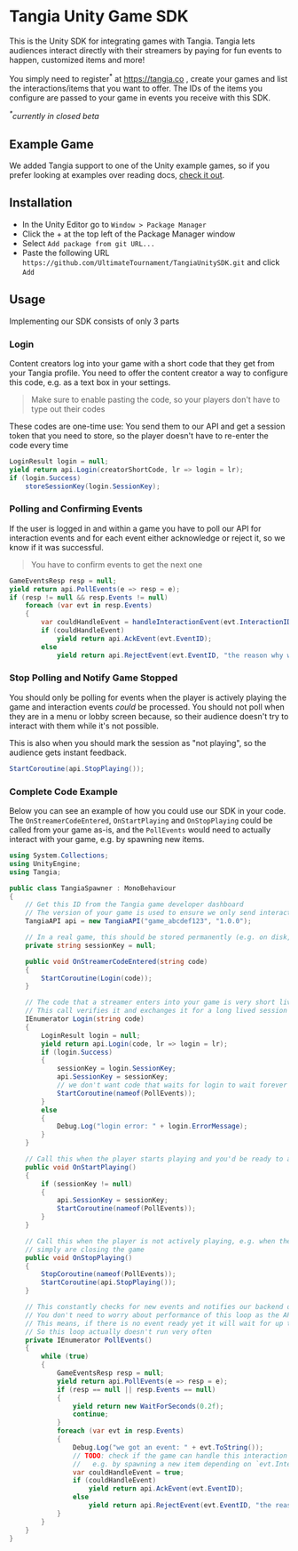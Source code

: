 # Tangia Unity Game SDK

This is the Unity SDK for integrating games with Tangia. Tangia lets audiences interact directly
with their streamers by paying for fun events to happen, customized items and more!

You simply need to register<sup>*</sup> at https://tangia.co , create your games and list the 
interactions/items that you want to offer. The IDs of the items you configure are passed to your
game in events you receive with this SDK.

_<sup>*</sup>currently in closed beta_

## Example Game

We added Tangia support to one of the Unity example games, so if you prefer looking at examples
over reading docs, [check it out](https://github.com/UltimateTournament/TangiaUnityExample/blob/main/Assets/Scripts/TangiaSpawner.cs).

## Installation

- In the Unity Editor go to `Window > Package Manager`
- Click the + at the top left of the Package Manager window
- Select `Add package from git URL...`
- Paste the following URL `https://github.com/UltimateTournament/TangiaUnitySDK.git` and click `Add`

## Usage

Implementing our SDK consists of only 3 parts

### Login

Content creators log into your game with a short code that they get from your Tangia profile.
You need to offer the content creator a way to configure this code, e.g. as a text box in your settings.

> Make sure to enable pasting the code, so your players don't have to type out their codes

These codes are one-time use: You send them to our API and get a session token that you need
to store, so the player doesn't have to re-enter the code every time

```cs
LoginResult login = null;
yield return api.Login(creatorShortCode, lr => login = lr);
if (login.Success)
    storeSessionKey(login.SessionKey);
```

### Polling and Confirming Events

If the user is logged in and within a game you have to poll our API for interaction events and for each event
either acknowledge or reject it, so we know if it was successful.

> You have to confirm events to get the next one

```cs
GameEventsResp resp = null;
yield return api.PollEvents(e => resp = e);
if (resp != null && resp.Events != null)
    foreach (var evt in resp.Events)
    {
        var couldHandleEvent = handleInteractionEvent(evt.InteractionID);
        if (couldHandleEvent)
            yield return api.AckEvent(evt.EventID);
        else
            yield return api.RejectEvent(evt.EventID, "the reason why we rejected");
```

### Stop Polling and Notify Game Stopped

You should only be polling for events when the player is actively playing the game
and interaction events _could_ be processed.
You should not poll when they are in a menu or lobby screen because, so their audience doesn't try to 
interact with them while it's not possible.

This is also when you should mark the session as "not playing", so the audience gets instant feedback.

```cs
StartCoroutine(api.StopPlaying());
```

### Complete Code Example

Below you can see an example of how you could use our SDK in your code. The 
`OnStreamerCodeEntered`, `OnStartPlaying` and `OnStopPlaying` could be called from your game as-is,
and the `PollEvents` would need to actually interact with your game, e.g. by spawning new items.


```cs
using System.Collections;
using UnityEngine;
using Tangia;

public class TangiaSpawner : MonoBehaviour
{
    // Get this ID from the Tangia game developer dashboard
    // The version of your game is used to ensure we only send interaction events this version understands
    TangiaAPI api = new TangiaAPI("game_abcdef123", "1.0.0");

    // In a real game, this should be stored permanently (e.g. on disk, or in browser local storage etc)
    private string sessionKey = null;

    public void OnStreamerCodeEntered(string code)
    {
        StartCoroutine(Login(code));
    }

    // The code that a streamer enters into your game is very short lived.
    // This call verifies it and exchanges it for a long lived session key
    IEnumerator Login(string code)
    {
        LoginResult login = null;
        yield return api.Login(code, lr => login = lr);
        if (login.Success)
        {
            sessionKey = login.SessionKey;
            api.SessionKey = sessionKey;
            // we don't want code that waits for login to wait forever
            StartCoroutine(nameof(PollEvents));
        }
        else
        {
            Debug.Log("login error: " + login.ErrorMessage);
        }
    }

    // Call this when the player starts playing and you'd be ready to accept events
    public void OnStartPlaying()
    {
        if (sessionKey != null)
        {
            api.SessionKey = sessionKey;
            StartCoroutine(nameof(PollEvents));
        }
    }

    // Call this when the player is not actively playing, e.g. when they're in a menu or
    // simply are closing the game
    public void OnStopPlaying()
    {
        StopCoroutine(nameof(PollEvents));
        StartCoroutine(api.StopPlaying());
    }

    // This constantly checks for new events and notifies our backend of success or failure.
    // You don't need to worry about performance of this loop as the API is "long-polling".
    // This means, if there is no event ready yet it will wait for up to a minute before returning,
    // So this loop actually doesn't run very often
    private IEnumerator PollEvents()
    {
        while (true)
        {
            GameEventsResp resp = null;
            yield return api.PollEvents(e => resp = e);
            if (resp == null || resp.Events == null)
            {
                yield return new WaitForSeconds(0.2f);
                continue;
            }
            foreach (var evt in resp.Events)
            {
                Debug.Log("we got an event: " + evt.ToString());
                // TODO: check if the game can handle this interaction event right now and process it
                //   e.g. by spawning a new item depending on `evt.InteractionID`
                var couldHandleEvent = true;
                if (couldHandleEvent)
                    yield return api.AckEvent(evt.EventID);
                else
                    yield return api.RejectEvent(evt.EventID, "the reason why we rejected");
            }
        }
    }
}
```
